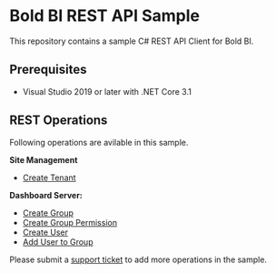 # Bold BI REST API Sample

This repository contains a sample C# REST API Client for Bold BI.

## Prerequisites

* Visual Studio 2019 or later with .NET Core 3.1

## REST Operations

Following operations are avilable in this sample.

**Site Management**
* [Create Tenant](https://help.boldbi.com/embedded-bi/rest-api-reference/site-administration/v2.0/api-reference/#tag/Tenants/operation/create_tenant)

**Dashboard Server:**
* [Create Group](https://help.boldbi.com/embedded-bi/rest-api-reference/v4.0/api-reference/#operation/Groups_AddGroup)
* [Create Group Permission](https://help.boldbi.com/embedded-bi/rest-api-reference/v4.0/api-reference/#operation/Permission_AddGroupPermission)
* [Create User](https://help.boldbi.com/embedded-bi/rest-api-reference/v4.0/api-reference/#operation/Users_AddUser)
* [Add User to Group](https://help.boldbi.com/embedded-bi/rest-api-reference/v4.0/api-reference/#operation/Groups_AddUserToGroup)

Please submit a [support ticket](https://support.boldbi.com/create) to add more operations in the sample.
